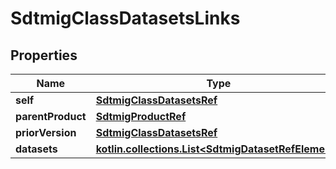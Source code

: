 
# SdtmigClassDatasetsLinks

## Properties
| Name | Type | Description | Notes |
| ------------ | ------------- | ------------- | ------------- |
| **self** | [**SdtmigClassDatasetsRef**](SdtmigClassDatasetsRef.md) |  |  [optional] |
| **parentProduct** | [**SdtmigProductRef**](SdtmigProductRef.md) |  |  [optional] |
| **priorVersion** | [**SdtmigClassDatasetsRef**](SdtmigClassDatasetsRef.md) |  |  [optional] |
| **datasets** | [**kotlin.collections.List&lt;SdtmigDatasetRefElement&gt;**](SdtmigDatasetRefElement.md) |  |  [optional] |



